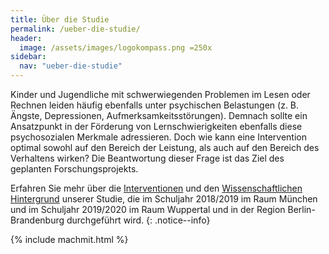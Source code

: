 ```yaml
---
title: Über die Studie
permalink: /ueber-die-studie/
header:
  image: /assets/images/logokompass.png =250x
sidebar:
  nav: "ueber-die-studie"
---
```


Kinder und Jugendliche mit schwerwiegenden Problemen im Lesen oder Rechnen leiden häufig ebenfalls unter psychischen Belastungen (z. B. Ängste, Depressionen, Aufmerksamkeitsstörungen).
Demnach sollte ein Ansatzpunkt in der Förderung von Lernschwierigkeiten ebenfalls diese psychosozialen Merkmale adressieren.
Doch wie kann eine Intervention optimal sowohl auf den Bereich der Leistung, als auch auf den Bereich des Verhaltens wirken?
Die Beantwortung dieser Frage ist das Ziel des geplanten Forschungsprojekts.

Erfahren Sie mehr über die [Interventionen](interventionen/) und den [Wissenschaftlichen Hintergrund](wissenschaftlicher-hintergrund/) unserer Studie, die im Schuljahr 2018/2019 im Raum München und im Schuljahr 2019/2020 im Raum Wuppertal und in der Region Berlin-Brandenburg durchgeführt wird.
{: .notice--info}

{% include machmit.html %}

